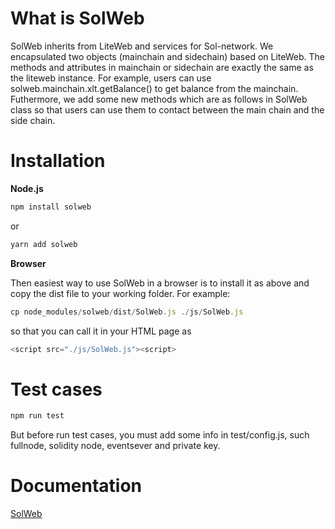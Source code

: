 # What is SolWeb

SolWeb inherits from LiteWeb and services for Sol-network. We  encapsulated two objects (mainchain and sidechain) based on LiteWeb. The methods and attributes in mainchain or sidechain are exactly the same as the liteweb instance. For example, users can use solweb.mainchain.xlt.getBalance() to get balance from the mainchain. Futhermore, we add some new methods which are as follows in SolWeb class so that users can use them to contact between the main chain and the side chain. 

# Installation

<strong>Node.js</strong>

```javascript
npm install solweb
```

or

```javascript
yarn add solweb
```

<strong>Browser</strong>

Then easiest way to use SolWeb in a browser is to install it as above and copy the dist file to your working folder. For example:

```javascript
cp node_modules/solweb/dist/SolWeb.js ./js/SolWeb.js
```

so that you can call it in your HTML page as

```javascript
<script src="./js/SolWeb.js"><script>
```
# Test cases

```javascript
npm run test
```
But before run test cases, you must add some info in test/config.js, such fullnode, solidity node, eventsever and private key.

# Documentation

[SolWeb](http://47.252.84.158:8080/solnetwork/guide/SOLWEB.html#solweb-class)